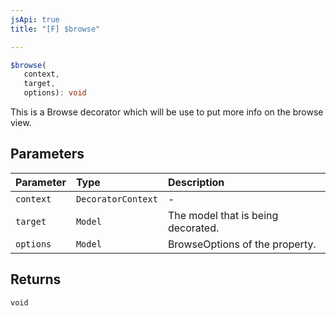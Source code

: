 ```yaml
---
jsApi: true
title: "[F] $browse"

---
```

```ts
$browse(
   context, 
   target, 
   options): void
```

This is a Browse decorator which will be use to put more info on the browse view.

## Parameters

| Parameter | Type | Description |
| :------ | :------ | :------ |
| `context` | `DecoratorContext` | - |
| `target` | `Model` | The model that is being decorated. |
| `options` | `Model` | BrowseOptions of the property. |

## Returns

`void`
